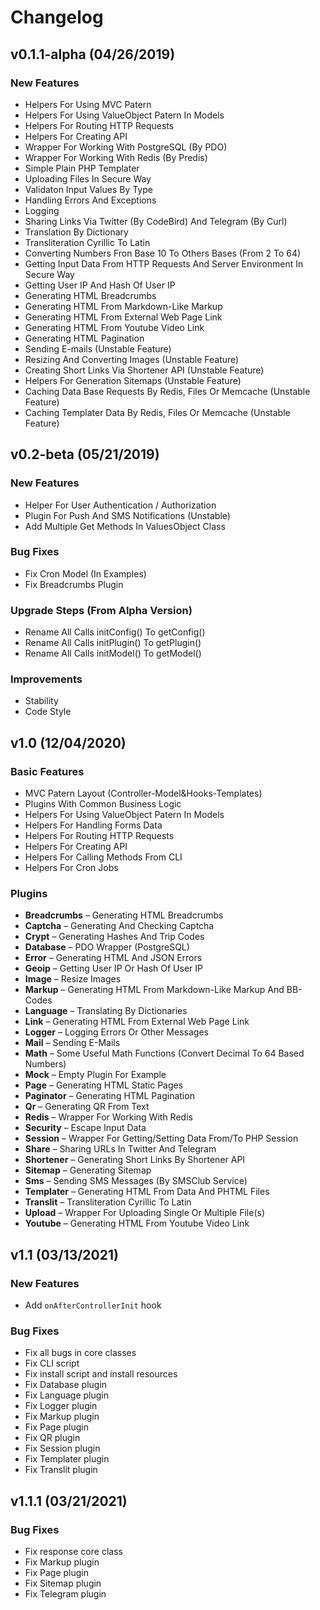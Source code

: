# Changelog

## v0.1.1-alpha (04/26/2019)

### New Features
-  Helpers For Using MVC Patern
-  Helpers For Using ValueObject Patern In Models
-  Helpers For Routing HTTP Requests
-  Helpers For Creating API
-  Wrapper For Working With PostgreSQL (By PDO)
-  Wrapper For Working With Redis (By Predis)
-  Simple Plain PHP Templater
-  Uploading Files In Secure Way
-  Validaton Input Values By Type
-  Handling Errors And Exceptions
-  Logging
-  Sharing Links Via Twitter (By CodeBird) And Telegram (By Curl)
-  Translation By Dictionary
-  Transliteration Cyrillic To Latin
-  Converting Numbers Fron Base 10 To Others Bases (From 2 To 64)
-  Getting Input Data From HTTP Requests And Server Environment In Secure Way
-  Getting User IP And Hash Of User IP
-  Generating HTML Breadcrumbs
-  Generating HTML From Markdown-Like Markup
-  Generating HTML From External Web Page Link
-  Generating HTML From Youtube Video Link
-  Generating HTML Pagination
-  Sending E-mails (Unstable Feature)
-  Resizing And Converting Images (Unstable Feature)
-  Creating Short Links Via Shortener API (Unstable Feature)
-  Helpers For Generation Sitemaps (Unstable Feature)
-  Caching Data Base Requests By Redis, Files Or Memcache (Unstable Feature)
-  Caching Templater Data By Redis, Files Or Memcache (Unstable Feature)

## v0.2-beta (05/21/2019)

### New Features
-  Helper For User Authentication / Authorization
-  Plugin For Push And SMS Notifications (Unstable)
-  Add Multiple Get Methods In ValuesObject Class

### Bug Fixes
-  Fix Cron Model (In Examples)
-  Fix Breadcrumbs Plugin

### Upgrade Steps (From Alpha Version)
-  Rename All Calls initConfig() To getConfig()
-  Rename All Calls initPlugin() To getPlugin()
-  Rename All Calls initModel() To getModel()

### Improvements
-  Stability
-  Code Style

## v1.0 (12/04/2020)

### Basic Features
-  MVC Patern Layout (Controller-Model&Hooks-Templates)
-  Plugins With Common Business Logic
-  Helpers For Using ValueObject Patern In Models
-  Helpers For Handling Forms Data
-  Helpers For Routing HTTP Requests
-  Helpers For Creating API
-  Helpers For Calling Methods From CLI
-  Helpers For Cron Jobs

### Plugins
-  **Breadcrumbs** – Generating HTML Breadcrumbs
-  **Captcha** – Generating And Checking Captcha
-  **Crypt** – Generating Hashes And Trip Codes
-  **Database** – PDO Wrapper (PostgreSQL)
-  **Error** – Generating HTML And JSON Errors
-  **Geoip** – Getting User IP Or Hash Of User IP
-  **Image** – Resize Images
-  **Markup** – Generating HTML From Markdown-Like Markup And BB-Codes
-  **Language** – Translating By Dictionaries
-  **Link** – Generating HTML From External Web Page Link
-  **Logger** – Logging Errors Or Other Messages
-  **Mail** – Sending E-Mails
-  **Math** – Some Useful Math Functions (Convert Decimal To 64 Based Numbers)
-  **Mock** – Empty Plugin For Example
-  **Page** – Generating HTML Static Pages
-  **Paginator** – Generating HTML Pagination
-  **Qr** – Generating QR From Text
-  **Redis** – Wrapper For Working With Redis
-  **Security** – Escape Input Data
-  **Session** – Wrapper For Getting/Setting Data From/To PHP Session
-  **Share** – Sharing URLs In Twitter And Telegram
-  **Shortener** – Generating Short Links By Shortener API
-  **Sitemap** – Generating Sitemap
-  **Sms** – Sending SMS Messages (By SMSClub Service)
-  **Templater** – Generating HTML From Data And PHTML Files
-  **Translit** – Transliteration Cyrillic To Latin
-  **Upload** – Wrapper For Uploading Single Or Multiple File(s)
-  **Youtube** – Generating HTML From Youtube Video Link

## v1.1 (03/13/2021)

### New Features
-  Add `onAfterControllerInit` hook

### Bug Fixes
-  Fix all bugs in core classes
-  Fix CLI script
-  Fix install script and install resources
-  Fix Database plugin
-  Fix Language plugin
-  Fix Logger plugin
-  Fix Markup plugin
-  Fix Page plugin
-  Fix QR plugin
-  Fix Session plugin
-  Fix Templater plugin
-  Fix Translit plugin

## v1.1.1 (03/21/2021)

### Bug Fixes
-  Fix response core class
-  Fix Markup plugin
-  Fix Page plugin
-  Fix Sitemap plugin
-  Fix Telegram plugin
